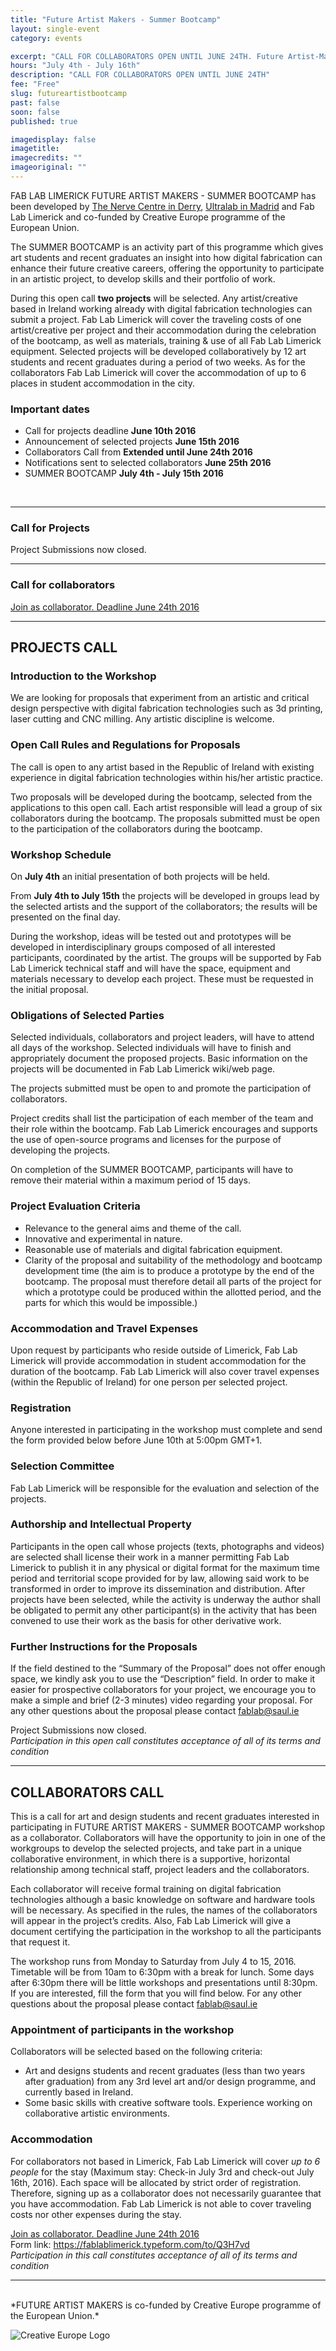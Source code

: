 ```yaml
---
title: "Future Artist Makers - Summer Bootcamp"
layout: single-event
category: events

excerpt: "CALL FOR COLLABORATORS OPEN UNTIL JUNE 24TH. Future Artist-Makers is a programme which explores the potential for artists to experiment with digital fabrication in their artistic practice."
hours: "July 4th - July 16th"
description: "CALL FOR COLLABORATORS OPEN UNTIL JUNE 24TH"
fee: "Free"
slug: futureartistbootcamp
past: false
soon: false
published: true

imagedisplay: false
imagetitle:
imagecredits: ""
imageoriginal: ""
---
```


FAB LAB LIMERICK FUTURE ARTIST MAKERS - SUMMER BOOTCAMP has been developed by [The Nerve Centre in Derry](http://nervecentre.org), [Ultralab in Madrid](http://ultra-lab.net) and Fab Lab Limerick and co-funded by Creative Europe programme of the European Union.

The SUMMER BOOTCAMP is an activity part of this programme which gives art students and recent graduates an insight into how digital fabrication can enhance their future creative careers, offering the opportunity to participate in an artistic project, to develop skills and their portfolio of work.

During this open call **two projects** will be selected. Any artist/creative based in Ireland working already with digital fabrication technologies can submit a project. Fab Lab Limerick will cover the traveling costs of one artist/creative per project and their accommodation during the celebration of the bootcamp, as well as materials, training & use of all Fab Lab Limerick equipment. Selected projects will be developed collaboratively by 12 art students and recent graduates during a period of two weeks. As for the collaborators Fab Lab Limerick will cover the accommodation of up to 6 places in student accommodation in the city.

###  Important dates
+ Call for projects deadline **June 10th 2016**
+ Announcement of selected projects **June 15th 2016**
+ Collaborators Call from **Extended until June 24th 2016**
+ Notifications sent to selected collaborators **June 25th 2016**
+ SUMMER BOOTCAMP **July 4th - July 15th 2016**
<br/>

---
###  Call for Projects
<a>Project Submissions now closed.</a>

---
###  Call for collaborators
<a class="typeform-share link" href="https://fablablimerick.typeform.com/to/Q3H7vd" data-mode="1" target="blank">Join as collaborator. Deadline June 24th 2016</a>
<script>(function(){var qs,js,q,s,d=document,gi=d.getElementById,ce=d.createElement,gt=d.getElementsByTagName,id='typef_orm',b='https://s3-eu-west-1.amazonaws.com/share.typeform.com/';if(!gi.call(d,id)){js=ce.call(d,'script');js.id=id;js.src=b+'share.js';q=gt.call(d,'script')[0];q.parentNode.insertBefore(js,q)}})()</script>
---

## PROJECTS CALL
###  Introduction to the Workshop
We are looking for proposals that experiment from an artistic and critical design perspective with digital fabrication technologies such as 3d printing, laser cutting and CNC milling. Any artistic discipline is welcome.

###  Open Call Rules and Regulations for Proposals
The call is open to any artist based in the Republic of Ireland with existing experience in digital fabrication technologies within his/her artistic practice.

Two proposals will be developed during the bootcamp, selected from the applications to this open call. Each artist responsible will lead a group of six collaborators during the bootcamp. The proposals submitted must be open to the participation of the collaborators during the bootcamp.

###  Workshop Schedule
On **July 4th** an initial presentation of both projects will be held.

From **July 4th to July 15th** the projects will be developed in groups lead by the selected artists and the support of the collaborators; the results will be presented on the final day.

During the workshop, ideas will be tested out and prototypes will be developed in interdisciplinary groups composed of all interested participants, coordinated by the artist. The groups will be supported by Fab Lab Limerick technical staff and will have the space, equipment and materials necessary to develop each project.
These must be requested in the initial proposal.

###  Obligations of Selected Parties
Selected individuals, collaborators and project leaders, will have to attend all days of the workshop. Selected individuals will have to finish and appropriately document the proposed projects. Basic information on the projects will be documented in Fab Lab Limerick wiki/web page.

The projects submitted must be open to and promote the participation of collaborators.

Project credits shall list the participation of each member of the team and their role within the bootcamp. Fab Lab Limerick  encourages and supports the use of open-source programs and licenses for the purpose of developing the projects.

On completion of the SUMMER BOOTCAMP, participants will have to remove their material within a maximum period of 15 days.

###  Project Evaluation Criteria
- Relevance to the general aims and theme of the call.
- Innovative and experimental in nature.
- Reasonable use of materials and digital fabrication equipment.
- Clarity of the proposal and suitability of the methodology and bootcamp development time (the aim is to produce a prototype by the end of the bootcamp. The proposal must therefore detail all parts of the project for which a prototype could be produced within the allotted period, and the parts for which this would be impossible.)

###  Accommodation and Travel Expenses
Upon request by participants who reside outside of Limerick, Fab Lab Limerick will provide accommodation in student accommodation for the duration of the bootcamp. Fab Lab Limerick will also cover travel expenses (within the Republic of Ireland) for one person per selected project.  

###  Registration
Anyone interested in participating in the workshop must complete and send the form provided below before June 10th at 5:00pm GMT+1.

###  Selection Committee
Fab Lab Limerick will be responsible for the evaluation and selection of the projects.

###  Authorship and Intellectual Property
Participants in the open call whose projects (texts, photographs and videos) are selected shall license their work in a manner permitting Fab Lab Limerick to publish it in any physical or digital format for the maximum time period and territorial scope provided for by law, allowing said work to be transformed in order to improve its dissemination and distribution. After projects have been selected, while the activity is underway the author shall be obligated to permit any other participant(s) in the activity that has been convened to use their work as the basis for other derivative work.

###  Further Instructions for the Proposals
 If the field destined to the “Summary of the Proposal” does not offer enough space, we kindly ask you to use the “Description” field. In order to make it easier for prospective collaborators for your project, we encourage you to make a simple and brief (2-3 minutes) video regarding your proposal. For any other questions about the proposal please contact fablab@saul.ie


<a>Project Submissions now closed.</a> <br/>
*Participation in this open call constitutes acceptance of all of its terms and condition*


---
## COLLABORATORS CALL

This is a call for art and design students and recent graduates interested in participating in FUTURE ARTIST MAKERS - SUMMER BOOTCAMP workshop as a collaborator. Collaborators will have the opportunity to join in one of the workgroups to develop the selected projects, and take part in a unique collaborative environment, in which there is a supportive, horizontal relationship among technical staff, project leaders and the collaborators.

Each collaborator will receive formal training on digital fabrication technologies although a basic knowledge on software and hardware tools will be necessary. As specified in the rules, the names of the collaborators will appear in the project’s credits. Also, Fab Lab Limerick will give a document certifying the participation in the workshop to all the participants that request it.

The workshop runs from Monday to Saturday from July 4 to 15, 2016. Timetable will be from 10am to 6:30pm with a break for lunch. Some days after 6:30pm there will be little workshops and presentations until 8:30pm.
If you are interested, fill the form that you will find below. For any other questions about the proposal please contact [fablab@saul.ie](mailto:fablab@saul.ie)

###  Appointment of participants in the workshop
Collaborators will be selected based on the following criteria:
+ Art and designs students and recent graduates (less than two years after graduation) from any 3rd level art and/or design programme, and currently based in Ireland.
+ Some basic skills with creative software tools.
Experience working on collaborative artistic environments.

###  Accommodation
For collaborators not based in Limerick, Fab Lab Limerick will cover *up to 6 people* for the stay (Maximum stay: Check-in July 3rd and check-out July 16th, 2016). Each space will be allocated by strict order of registration. Therefore, signing up as a collaborator does not necessarily guarantee that you have accommodation. Fab Lab Limerick is not able to cover traveling costs nor other expenses during the stay.

[Join as collaborator. Deadline June 24th 2016](https://fablablimerick.typeform.com/to/Q3H7vd) <br/>
Form link: https://fablablimerick.typeform.com/to/Q3H7vd <br/>
*Participation in this call constitutes acceptance of all of its terms and condition*


---
<br/>
*FUTURE ARTIST MAKERS is co-funded by Creative Europe programme of the European Union.*

![Creative Europe Logo](http://fablab.saul.ie/assets/img/CreativeEuropeLogo.png "co-funded by the Creative Europe programme")

